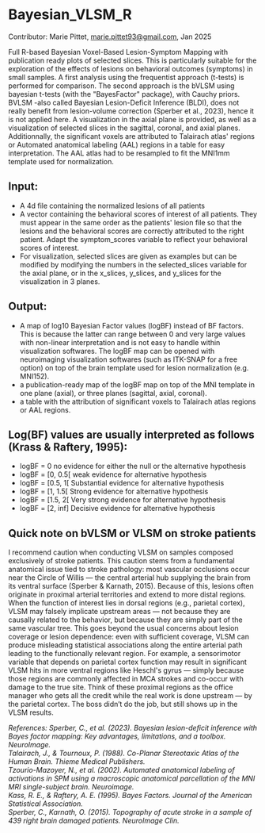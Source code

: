 # Bayesian_VLSM_R
Contributor: Marie Pittet, marie.pittet93@gmail.com, Jan 2025

Full R-based Bayesian Voxel-Based Lesion-Symptom Mapping with publication ready plots of selected slices. This is particularly suitable for the exploration of the effects of lesions on behavioral outcomes (symptoms) in small samples. 
A first analysis using the frequentist approach (t-tests) is performed for comparison. The second approach is the bVLSM using bayesian t-tests (with the "BayesFactor" package), with Cauchy priors. BVLSM -also called Bayesian Lesion-Deficit Inference (BLDI), does not really benefit from lesion-volume correction (Sperber et al., 2023), hence it is not applied here. A visualization in the axial plane is provided, as well as a visualization of selected slices in the sagittal, coronal, and axial planes. Additionnally, the significant voxels are attributed to Talairach atlas' regions or Automated anatomical labeling (AAL) regions in a table for easy interpretation. The AAL atlas had to be resampled to fit the MNI1mm template used for normalization.

## Input: 
- A 4d file containing the normalized lesions of all patients
- A vector containing the behavioral scores of interest of all patients. They must appear in the same order as the patients' lesion file so that the lesions and the behavioral scores are correctly attributed to the right patient. Adapt the symptom_scores variable to reflect your behavioral scores of interest.
- For visualization, selected slices are given as examples but can be modified by modifying the numbers in the selected_slices variable for the axial plane, or in the x_slices, y_slices, and y_slices for the visualization in 3 planes. 

## Output:
- A map of log10 Bayesian Factor values (logBF) instead of BF factors. This is because the latter can range between 0 and very large values with non-linear interpretation and is not easy to handle within visualization softwares. The logBF map can be opened with neuroimaging visualization softwares (such as ITK-SNAP for a free option) on top of the brain template used for lesion normalization (e.g. MNI152).
- a publication-ready map of the logBF map on top of the MNI template in one plane (axial), or three planes (sagittal, axial, coronal).
- a table with the attribution of significant voxels to Talairach atlas regions or AAL regions.

 
 
 ## Log(BF) values are usually interpreted as follows (Krass & Raftery, 1995):
- logBF = 0                no evidence for either the null or the alternative hypothesis
- logBF = [0, 0.5[         weak evidence for alternative hypothesis
- logBF = [0.5, 1[         Substantial evidence for alternative hypothesis
- logBF = [1, 1.5[         Strong evidence for alternative hypothesis
- logBF = [1.5, 2[         Very strong evidence for alternative hypothesis
- logBF = [2, inf]         Decisive evidence for alternative hypothesis

 ## Quick note on bVLSM or VLSM on stroke patients
I recommend caution when conducting VLSM on samples composed exclusively of stroke patients. This caution stems from a fundamental anatomical issue tied to stroke pathology: most vascular occlusions occur near the Circle of Willis — the central arterial hub supplying the brain from its ventral surface (Sperber & Karnath, 2015).
Because of this, lesions often originate in proximal arterial territories and extend to more distal regions. When the function of interest lies in dorsal regions (e.g., parietal cortex), VLSM may falsely implicate upstream areas — not because they are causally related to the behavior, but because they are simply part of the same vascular tree.
This goes beyond the usual concerns about lesion coverage or lesion dependence: even with sufficient coverage, VLSM can produce misleading statistical associations along the entire arterial path leading to the functionally relevant region.
For example, a sensorimotor variable that depends on parietal cortex function may result in significant VLSM hits in more ventral regions like Heschl's gyrus — simply because those regions are commonly affected in MCA strokes and co-occur with damage to the true site.
Think of these proximal regions as the office manager who gets all the credit while the real work is done upstream — by the parietal cortex. The boss didn’t do the job, but still shows up in the VLSM results.



_References:
Sperber, C., et al. (2023). Bayesian lesion-deficit inference with Bayes factor mapping: Key advantages, limitations, and a toolbox. NeuroImage. \
Talairach, J., & Tournoux, P. (1988). Co-Planar Stereotaxic Atlas of the Human Brain. Thieme Medical Publishers.\
Tzourio-Mazoyer, N., et al. (2002). Automated anatomical labeling of activations in SPM using a macroscopic anatomical parcellation of the MNI MRI single-subject brain. Neuroimage.\
Kass, R. E., & Raftery, A. E. (1995). Bayes Factors. Journal of the American Statistical Association.\
Sperber, C., Karnath, O. (2015). Topography of acute stroke in a sample of 439 right brain damaged patients. NeuroImage Clin._
